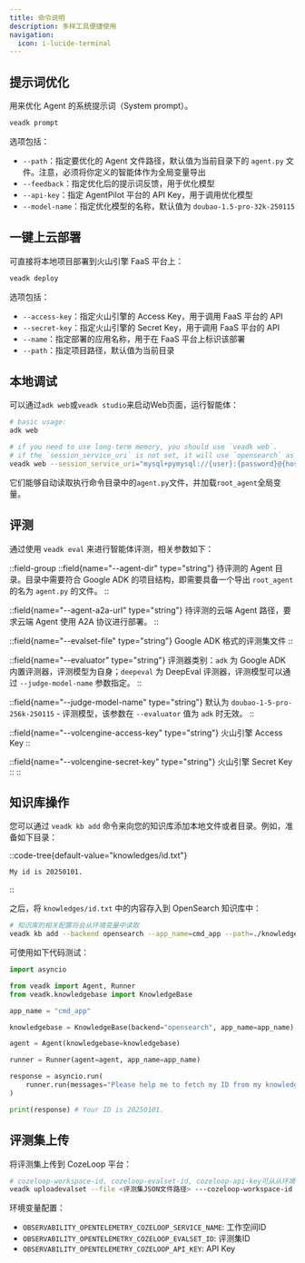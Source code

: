 ```yaml
---
title: 命令说明
description: 多样工具便捷使用
navigation:
  icon: i-lucide-terminal
---
```



## 提示词优化

用来优化 Agent 的系统提示词（System prompt）。

```bash
veadk prompt
```

选项包括：

- `--path`：指定要优化的 Agent 文件路径，默认值为当前目录下的 `agent.py` 文件。注意，必须将你定义的智能体作为全局变量导出
- `--feedback`：指定优化后的提示词反馈，用于优化模型
- `--api-key`：指定 AgentPilot 平台的 API Key，用于调用优化模型
- `--model-name`：指定优化模型的名称，默认值为 `doubao-1.5-pro-32k-250115`

## 一键上云部署

可直接将本地项目部署到火山引擎 FaaS 平台上：

```bash
veadk deploy
```

选项包括：

- `--access-key`：指定火山引擎的 Access Key，用于调用 FaaS 平台的 API
- `--secret-key`：指定火山引擎的 Secret Key，用于调用 FaaS 平台的 API
- `--name`：指定部署的应用名称，用于在 FaaS 平台上标识该部署
- `--path`：指定项目路径，默认值为当前目录

## 本地调试

可以通过`adk web`或`veadk studio`来启动Web页面，运行智能体：

```bash
# basic usage:
adk web

# if you need to use long-term memory, you should use `veadk web`.
# if the `session_service_uri` is not set, it will use `opensearch` as your long-term memory backend
veadk web --session_service_uri="mysql+pymysql://{user}:{password}@{host}/{database}"
```

它们能够自动读取执行命令目录中的`agent.py`文件，并加载`root_agent`全局变量。

## 评测

通过使用 `veadk eval` 来进行智能体评测，相关参数如下：

::field-group
  ::field{name="--agent-dir" type="string"}
  待评测的 Agent 目录。目录中需要符合 Google ADK 的项目结构，即需要具备一个导出 `root_agent` 的名为 `agent.py` 的文件。
  ::

  ::field{name="--agent-a2a-url" type="string"}
  待评测的云端 Agent 路径，要求云端 Agent 使用 A2A 协议进行部署。
  ::

  ::field{name="--evalset-file" type="string"}
  Google ADK 格式的评测集文件
  ::

  ::field{name="--evaluator" type="string"}
  评测器类别：`adk` 为 Google ADK 内置评测器，评测模型为自身；`deepeval` 为 DeepEval 评测器，评测模型可以通过 `--judge-model-name` 参数指定。
  ::

  ::field{name="--judge-model-name" type="string"}
  默认为 `doubao-1-5-pro-256k-250115` - 评测模型，该参数在 `--evaluator` 值为 `adk` 时无效。
  ::

  ::field{name="--volcengine-access-key" type="string"}
  火山引擎 Access Key
  ::

  ::field{name="--volcengine-secret-key" type="string"}
  火山引擎 Secret Key
  ::
::

## 知识库操作

您可以通过 `veadk kb add` 命令来向您的知识库添加本地文件或者目录。例如，准备如下目录：

::code-tree{default-value="knowledges/id.txt"}

```txt [knowledges/id.txt]
My id is 20250101.
```

::

之后，将 `knowledges/id.txt` 中的内容存入到 OpenSearch 知识库中：

```bash
# 知识库的相关配置将会从环境变量中读取
veadk kb add --backend opensearch --app_name=cmd_app --path=./knowledges
```

可使用如下代码测试：

```python
import asyncio

from veadk import Agent, Runner
from veadk.knowledgebase import KnowledgeBase

app_name = "cmd_app"

knowledgebase = KnowledgeBase(backend="opensearch", app_name=app_name)

agent = Agent(knowledgebase=knowledgebase)

runner = Runner(agent=agent, app_name=app_name)

response = asyncio.run(
    runner.run(messages="Please help me to fetch my ID from my knowledgebase")
)

print(response) # Your ID is 20250101.
```

## 评测集上传

将评测集上传到 CozeLoop 平台：

```bash
# cozeloop-workspace-id, cozeloop-evalset-id, cozeloop-api-key可从从环境变量中读取
veadk uploadevalset --file <评测集JSON文件路径> ---cozeloop-workspace-id <CozeLoop工作空间ID> --cozeloop-evalset-id <CozeLoop评测集ID> --cozeloop-api-key <CozeLoop API Key>
```

环境变量配置：
- `OBSERVABILITY_OPENTELEMETRY_COZELOOP_SERVICE_NAME`: 工作空间ID
- `OBSERVABILITY_OPENTELEMETRY_COZELOOP_EVALSET_ID`: 评测集ID  
- `OBSERVABILITY_OPENTELEMETRY_COZELOOP_API_KEY`: API Key
